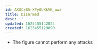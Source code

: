 ```yaml
---
id: AXUCxB5rXPy0UXkVK_owz
title: Disarmed
desc: ''
updated: 1625455142024
created: 1625455129890
---
```


- The figure cannot perform any attacks
